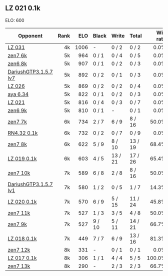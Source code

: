 ## LZ 021 0.1k ##

ELO: 600

Opponent | Rank | ELO | Black | Write | Total | Win rate
---------|-----:|----:|-------|-------|-------|-------:
[LZ 031](LZ%20031.md) | 4k | 1006 | - | 0 / 2 | 0 / 2 | 0.0%
[zen7 6k](zen7%206k.md) | 5k | 964 | 0 / 1 | 0 / 4 | 0 / 5 | 0.0%
[zen6 8k](zen6%208k.md) | 5k | 907 | 0 / 1 | 0 / 2 | 0 / 3 | 0.0%
[DariushGTP3.1.5.7 lv7](DariushGTP3.1.5.7%20lv7.md) | 5k | 892 | 0 / 2 | 0 / 1 | 0 / 3 | 0.0%
[LZ 026](LZ%20026.md) | 5k | 869 | 0 / 2 | 0 / 2 | 0 / 4 | 0.0%
[aya 6.34](aya%206.34.md) | 5k | 822 | 0 / 1 | 0 / 2 | 0 / 3 | 0.0%
[LZ 021](LZ%20021.md) | 5k | 816 | 0 / 4 | 0 / 3 | 0 / 7 | 0.0%
[zen6 9k](zen6%209k.md) | 5k | 810 | 0 / 1 | - | 0 / 1 | 0.0%
[zen7 7k](zen7%207k.md) | 6k | 734 | 2 / 7 | 6 / 9 | 8 / 16 | 50.0%
[RN4.32 0.1k](RN4.32%200.1k.md) | 6k | 732 | 0 / 2 | 0 / 7 | 0 / 9 | 0.0%
[zen7 8k](zen7%208k.md) | 6k | 622 | 5 / 9 | 8 / 10 | 13 / 19 | 68.4%
[LZ 019 0.1k](LZ%20019%200.1k.md) | 6k | 603 | 4 / 5 | 13 / 21 | 17 / 26 | 65.4%
[zen7 10k](zen7%2010k.md) | 7k | 589 | 6 / 8 | 2 / 8 | 8 / 16 | 50.0%
[DariushGTP3.1.5.7 lv1](DariushGTP3.1.5.7%20lv1.md) | 7k | 580 | 1 / 2 | 0 / 5 | 1 / 7 | 14.3%
[LZ 020 0.1k](LZ%20020%200.1k.md) | 7k | 570 | 6 / 9 | 5 / 15 | 11 / 24 | 45.8%
[zen7 11k](zen7%2011k.md) | 7k | 527 | 1 / 3 | 3 / 5 | 4 / 8 | 50.0%
[zen7 9k](zen7%209k.md) | 7k | 527 | 9 / 10 | 5 / 11 | 14 / 21 | 66.7%
[LZ 018 0.1k](LZ%20018%200.1k.md) | 7k | 449 | 7 / 7 | 6 / 9 | 13 / 16 | 81.3%
[zen7 12k](zen7%2012k.md) | 8k | 331 | - | 0 / 1 | 0 / 1 | 0.0%
[LZ 017 0.1k](LZ%20017%200.1k.md) | 8k | 306 | 1 / 1 | 4 / 4 | 5 / 5 | 100.0%
[zen7 13k](zen7%2013k.md) | 8k | 290 | - | 2 / 3 | 2 / 3 | 66.7%
